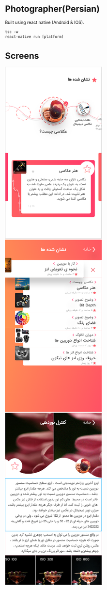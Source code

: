 # Photographer(Persian)
Built using react native (Android & IOS).

```
tsc -w
react-native run [platform]
```

# Screens

<img src="assets/screens/a.png" alt="Main Menu" width="320" height="568">

<img src="assets/screens/b.png" alt="Favs" width="320" height="568">

<img src="assets/screens/c.png" alt="Article" width="320" height="568">

